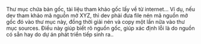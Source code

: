 Thư mục chứa bản gốc, tài liệu tham khảo gốc lấy về từ internet… Ví dụ, nếu dev tham khảo mã nguồn mở XYZ, thì dev phải đưa file nén mã nguồn mở gốc đó vào thư mục này, đồng thời giải nén và copy một lần nữa vào thư mục sources. Điều này giúp biết rõ nguồn gốc, giúp xác định lỗi là do nguồn có sẵn hay do dự án phát triển tiếp sinh ra..
